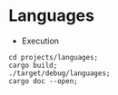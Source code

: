 # Languages

* Execution

```
cd projects/languages;
cargo build;
./target/debug/languages;
cargo doc --open;
```
